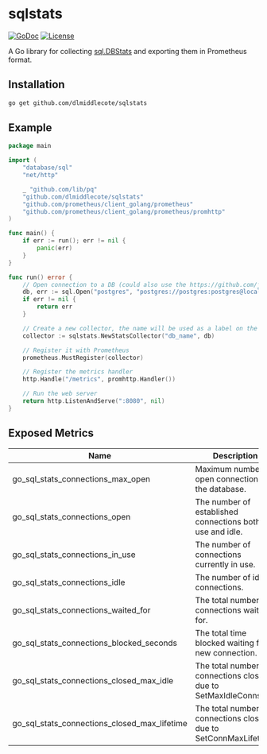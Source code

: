 # sqlstats

[![GoDoc](https://godoc.org/github.com/dlmiddlecote/sqlstats?status.svg)](http://godoc.org/github.com/dlmiddlecote/sqlstats)
[![License](https://img.shields.io/github/license/dlmiddlecote/sqlstats.svg)](https://github.com/dlmiddlecote/sqlstats/blob/master/LICENSE)

A Go library for collecting [sql.DBStats](https://golang.org/pkg/database/sql/#DBStats) and exporting them in Prometheus format.

## Installation

```bash
go get github.com/dlmiddlecote/sqlstats
```

## Example

```go
package main

import (
	"database/sql"
	"net/http"

	_ "github.com/lib/pq"
	"github.com/dlmiddlecote/sqlstats"
	"github.com/prometheus/client_golang/prometheus"
	"github.com/prometheus/client_golang/prometheus/promhttp"
)

func main() {
	if err := run(); err != nil {
		panic(err)
	}
}

func run() error {
	// Open connection to a DB (could also use the https://github.com/jmoiron/sqlx library)
	db, err := sql.Open("postgres", "postgres://postgres:postgres@localhost:5432/postgres")
	if err != nil {
		return err
	}

	// Create a new collector, the name will be used as a label on the metrics
	collector := sqlstats.NewStatsCollector("db_name", db)

	// Register it with Prometheus
	prometheus.MustRegister(collector)

	// Register the metrics handler
	http.Handle("/metrics", promhttp.Handler())

	// Run the web server
	return http.ListenAndServe(":8080", nil)
}
```

## Exposed Metrics

| Name                                         | Description                                                       | Labels  |
|----------------------------------------------|-------------------------------------------------------------------|---------|
| go_sql_stats_connections_max_open            | Maximum number of open connections to the database.               | db_name |
| go_sql_stats_connections_open                | The number of established connections both in use and idle.       | db_name |
| go_sql_stats_connections_in_use              | The number of connections currently in use.                       | db_name |
| go_sql_stats_connections_idle                | The number of idle connections.                                   | db_name |
| go_sql_stats_connections_waited_for          | The total number of connections waited for.                       | db_name |
| go_sql_stats_connections_blocked_seconds     | The total time blocked waiting for a new connection.              | db_name |
| go_sql_stats_connections_closed_max_idle     | The total number of connections closed due to SetMaxIdleConns.    | db_name |
| go_sql_stats_connections_closed_max_lifetime | The total number of connections closed due to SetConnMaxLifetime. | db_name |
